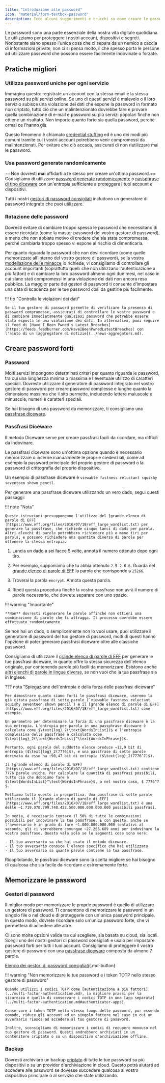 ```yaml
---
title: "Introduzione alle password"
icon: 'material/form-textbox-password'
description: Ecco alcuni suggerimenti e trucchi su come creare le password più forti e mantenere i vostri account al sicuro.
---
```


Le password sono una parte essenziale della nostra vita digitale quotidiana. Le utilizziamo per proteggere i nostri account, dispositivi e segreti. Nonostante siano spesso l'unica cosa che ci separa da un nemico a caccia di informazioni private, non ci si pensa molto, il che spesso porta le persone ad utilizzare password che possono essere facilmente indovinate o forzate.

## Pratiche migliori

### Utilizza password uniche per ogni servizio

Immagina questo: registrate un account con la stessa email e la stessa password su più servizi online. Se uno di questi servizi è malevolo o il loro servizio subisce una violazione dei dati che espone la password in formato non criptato, tutto ciò che un malintenzionato dovrebbe fare è provare quella combinazione di e-mail e password su più servizi popolari finché non ottiene un risultato. Non importa quanto forte sia quella password, perchè ormai ce l'hanno già.

Questo fenomeno è chiamato [credential stuffing](https://en.wikipedia.org/wiki/Credential_stuffing) ed è uno dei modi più comuni tramite cui i vostri account potrebbero venir compromessi da malintenzionati. Per evitare che ciò accada, assicurati di non riutilizzare mai le password.

### Usa password generate randomicamente

==Non dovresti **mai** affidarti a te stesso per creare un'ottima password.== Consigliamo di utilizzare [password generate randomicamente](#passwords) o [passphrase di tipo diceware](#diceware-passphrases) con un'entropia sufficiente a proteggere i tuoi account e dispositivi.

Tutti i nostri [gestori di password consigliati](../passwords.md) includono un generatore di password integrato che puoi utilizzare.

### Rotazione delle password

Dovresti evitare di cambiare troppo spesso le password che necessitano di essere ricordate (come la master password del vostro gestore di password), a meno che non abbiate motivo di credere che sia stata compromessa, perché cambiarla troppo spesso vi espone al rischio di dimenticarla.

Per quanto riguarda le password che non devi ricordare (come quelle memorizzate all'interno del vostro gestore di password), se la vostra [ modellazione delle minacce](threat-modeling.md) lo richiede, vi consigliamo di controllare gli account importanti (soprattutto quelli che non utilizzano l'autenticazione a più fattori) e di cambiare la loro password almeno ogni due mesi, nel caso in cui siano stati compromessi in una violazione dei dati non ancora resa pubblica. La maggior parte dei gestori di password ti consente d'impostare una data di scadenza per le tue password cosi da gestirle più facilmente.

!!! tip "Controlla le violazioni dei dati"

    Se il tuo gestore di password permette di verificare la presenza di password compromesse, assicurati di controllare le vostre password e di cambiare immediatamente qualsiasi password che potrebbe essere stata esposta in una violazione dei dati. In alternativa, puoi seguire il feed di [Have I Been Pwned's Latest Breaches](https://feeds.feedburner.com/HaveIBeenPwnedLatestBreaches) con l'aiuto di un [aggregatore di notizie](../news-aggregators.md).

## Creare password forti

### Password

Molti servizi impongono determinati criteri per quanto riguarda le password, tra cui una lunghezza minima o massima e l'eventuale utilizzo di caratteri speciali. Dovreste utilizzare il generatore di password integrato nel vostro gestore di password per creare password complesse e lunghe quanto la dimensione massima che il sito permette, includendo lettere maiuscole e minuscole, numeri e caratteri speciali.

Se hai bisogno di una password da memorizzare, ti consigliamo una [passfrase diceware](#diceware-passphrases).

### Passfrasi Diceware

Il metodo Diceware serve per creare passfrasi facili da ricordare, ma difficili da indovinare.

Le passfrasi diceware sono un'ottima opzione quando è necessario memorizzare o inserire manualmente le proprie credenziali, come ad esempio la password principale del proprio gestore di password o la password di crittografia del proprio dispositivo.

Un esempio di passfrase diceware è `viewable fastness reluctant squishy seventeen shown pencil`.

Per generare una passfrase diceware utilizzando un vero dado, segui questi passaggi:

!!! note "Nota"

    Queste istruzioni presuppongono l'utilizzo del [grande elenco di parole di EFF](https://www.eff.org/files/2016/07/18/eff_large_wordlist.txt) per generare la passfrase, che richiede cinque lanci di dadi per parola. Altri elenchi di parole potrebbero richiedere più o meno tiri per parola, e possono richiedere una quantità diversa di parole per ottenere la stessa entropia.

1. Lancia un dado a sei facce 5 volte, annota il numero ottenuto dopo ogni tiro.

2. Per esempio, supponiamo che tu abbia ottenuto `2-5-2-6-6`. Guarda nel [grande elenco di parole di EFF](https://www.eff.org/files/2016/07/18/eff_large_wordlist.txt) la parola che corrisponde a `25266`.

3. Troverai la parola `encrypt`. Annota questa parola.

4. Ripeti questa procedura finché la vostra passfrase non avrà il numero di parole necessario, che dovrete separare con uno spazio.

!!! warning "Importante"

    **Non** dovresti rigenerare le parole affinché non ottieni una combinazione di parole che ti attragga. Il processo dovrebbe essere effettuato randomicamente.

Se non hai un dado, o semplicemente non lo vuoi usare, puoi utilizzare il generatore di password del tuo gestore di password, molti di questi hanno l'opzione di poter generare passfrasi diceware oltre alle classiche password.

Consigliamo di utilizzare il [grande elenco di parole di EFF](https://www.eff.org/files/2016/07/18/eff_large_wordlist.txt) per generare le tue passfrasi diceware, in quanto offre la stessa sicurezza dell'elenco originale, pur contenendo parole più facili da memorizzare. Esistono anche [altri elenchi di parole in lingue diverse](https://theworld.com/~reinhold/diceware.html#Diceware%20in%20Other%20Languages|outline), se non vuoi che la tua passfrase sia in Inglese.

??? nota "Spiegazione dell'entropia e della forza delle passfrasi diceware"

    Per dimostrare quanto siano forti le passfrasi diceware, useremo la già citata passfrase di sette parole (`viewable fastness reluctant squishy seventeen shown pencil`) e il [grande elenco di parole di EFF](https://www.eff.org/files/2016/07/18/eff_large_wordlist.txt) come esempio.
    
    Un parametro per determinare la forza di una passfrase diceware è la sua entropia. L'entropia per parola in una passphrase diceware è calcolata come $\text{log}_2(\text{WordsInList})$ e l'entropia complessiva della passfrase è calcolata come $\text{log}_2(\text{WordsInList}^\text{WordsInPhrase})$.
    
    Pertanto, ogni parola del suddetto elenco produce ~12,9 bit di entropia ($\text{log}_2(7776)$), e una passfrase di sette parole derivata da esso ha ~90,47 bit di entropia ($\text{log}_2(7776^7)$).
    
    Il [grande elenco di parole di EFF](https://www.eff.org/files/2016/07/18/eff_large_wordlist.txt) contiene 7776 parole uniche. Per calcolare la quantità di passfrasi possibili, tutto ciò che dobbiamo fare è $\text{WordsInList}^\text{WordsInPhrase}$, o nel nostro caso, $ 7776^7 $.
    
    Mettiamo tutto questo in prospettiva: Una passfrase di sette parole utilizzando il [Grande elenco di parole di EFF](https://www.eff.org/files/2016/07/18/eff_large_wordlist.txt) è una delle ~1.719.070.799.748.422.500.000.000.000.000 possibili passfrasi.
    
    In media, è necessario tentare il 50% di tutte le combinazioni possibili per indovinare la tua passfrase. E con questo, anche se l'avversario è in grado di fare ~1.000.000.000.000 tentativi al secondo, gli ci vorrebbero comunque ~27.255.689 anni per indovinare la vostra passfrase. Questo vale solo se le seguenti cose sono vere:

    - Il tuo avversario sa che hai usato il metodo diceware.
    - Il tuo avversario conosce l'elenco specifico che hai utilizzato.
    - Il tuo avversario sa quante parole contiene la tua passfrase.

Ricapitolando, le passfrasi diceware sono la scelta migliore se hai bisogno di qualcosa che sia facile da ricordare *e* estremamente forte.

## Memorizzare le password

### Gestori di password

Il miglior modo per memorizzare le proprie password è quello di utilizzare un gestore di password. Ti consentono di memorizzare le password in un singolo file o nel cloud e di proteggerle con un'unica password principale. In questo modo, dovrete ricordare solo un'unica password forte, che vi permetterà di accedere alle altre.

Ci sono molte opzioni valide tra cui scegliere, sia basata su cloud, sia locali. Scegli uno dei nostri gestori di password consigliati e usalo per impostare password forti per tutti i tuoi account. Consigliamo di proteggere il vostro gestore di password con una [passfrase diceware](#diceware-passphrases) composta da almeno 7 parole.

[Elenco dei gestori di password consigliati](../passwords.md ""){.md-button}

!!! warning "Non memorizzare le tue password e i token TOTP nello stesso gestore di password"

    Quando utilizzi i codici TOTP come [autenticazione a più fattori](../multi-factor-authentication.md), la migliore prassi per la sicurezza è quella di conservare i codici TOTP in una [app separata](../multi-factor-authentication.md#authenticator-apps).
    
    Conservare i token TOTP nello stesso luogo delle password, pur essendo comodo, riduce gli account ad un singolo fattore nel caso in cui un avversario riesca ad accedere al tuo gestore di password.
    
    Inoltre, sconsigliamo di memorizzare i codici di recupero monouso nel tuo gestore di password. Questi andrebbero archiviati in un contenitore criptato o su un dispositivo d'archiviazione offline.

### Backup

Dovresti archiviare un backup [criptato](../encryption.md) di tutte le tue password su più dispositivi o su un provider d'archiviazione in cloud. Questo potrà aiutarti ad accedere alle password se dovesse succedere qualcosa al vostro dispositivo principale o al servizio che state utilizzando.
